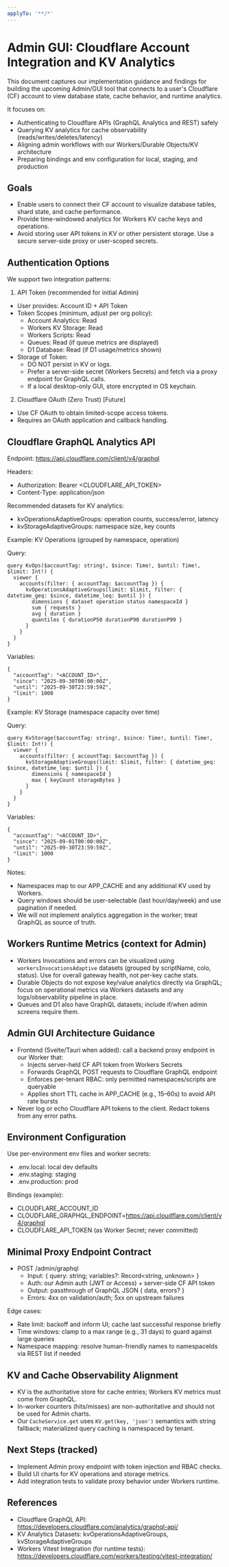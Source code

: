 ```yaml
---
applyTo: '**/*'
---
```


# Admin GUI: Cloudflare Account Integration and KV Analytics

This document captures our implementation guidance and findings for building the upcoming Admin/GUI tool that connects to a user's Cloudflare (CF) account to view database state, cache behavior, and runtime analytics.

It focuses on:
- Authenticating to Cloudflare APIs (GraphQL Analytics and REST) safely
- Querying KV analytics for cache observability (reads/writes/deletes/latency)
- Aligning admin workflows with our Workers/Durable Objects/KV architecture
- Preparing bindings and env configuration for local, staging, and production

## Goals
- Enable users to connect their CF account to visualize database tables, shard state, and cache performance.
- Provide time-windowed analytics for Workers KV cache keys and operations.
- Avoid storing user API tokens in KV or other persistent storage. Use a secure server-side proxy or user-scoped secrets.

## Authentication Options

We support two integration patterns:

1) API Token (recommended for initial Admin)
- User provides: Account ID + API Token
- Token Scopes (minimum, adjust per org policy):
  - Account Analytics: Read
  - Workers KV Storage: Read
  - Workers Scripts: Read
  - Queues: Read (if queue metrics are displayed)
  - D1 Database: Read (if D1 usage/metrics shown)
- Storage of Token:
  - DO NOT persist in KV or logs.
  - Prefer a server-side secret (Workers Secrets) and fetch via a proxy endpoint for GraphQL calls.
  - If a local desktop-only GUI, store encrypted in OS keychain.

2) Cloudflare OAuth (Zero Trust) [Future]
- Use CF OAuth to obtain limited-scope access tokens.
- Requires an OAuth application and callback handling.

## Cloudflare GraphQL Analytics API

Endpoint: https://api.cloudflare.com/client/v4/graphql

Headers:
- Authorization: Bearer <CLOUDFLARE_API_TOKEN>
- Content-Type: application/json

Recommended datasets for KV analytics:
- kvOperationsAdaptiveGroups: operation counts, success/error, latency
- kvStorageAdaptiveGroups: namespace size, key counts

Example: KV Operations (grouped by namespace, operation)

Query:
```
query KvOps($accountTag: string!, $since: Time!, $until: Time!, $limit: Int!) {
  viewer {
    accounts(filter: { accountTag: $accountTag }) {
      kvOperationsAdaptiveGroups(limit: $limit, filter: { datetime_geq: $since, datetime_leq: $until }) {
        dimensions { dataset operation status namespaceId }
        sum { requests }
        avg { duration }
        quantiles { durationP50 durationP90 durationP99 }
      }
    }
  }
}
```
Variables:
```
{
  "accountTag": "<ACCOUNT_ID>",
  "since": "2025-09-30T00:00:00Z",
  "until": "2025-09-30T23:59:59Z",
  "limit": 1000
}
```

Example: KV Storage (namespace capacity over time)

Query:
```
query KvStorage($accountTag: string!, $since: Time!, $until: Time!, $limit: Int!) {
  viewer {
    accounts(filter: { accountTag: $accountTag }) {
      kvStorageAdaptiveGroups(limit: $limit, filter: { datetime_geq: $since, datetime_leq: $until }) {
        dimensions { namespaceId }
        max { keyCount storageBytes }
      }
    }
  }
}
```
Variables:
```
{
  "accountTag": "<ACCOUNT_ID>",
  "since": "2025-09-01T00:00:00Z",
  "until": "2025-09-30T23:59:59Z",
  "limit": 1000
}
```

Notes:
- Namespaces map to our APP_CACHE and any additional KV used by Workers.
- Query windows should be user-selectable (last hour/day/week) and use pagination if needed.
- We will not implement analytics aggregation in the worker; treat GraphQL as source of truth.

## Workers Runtime Metrics (context for Admin)

- Workers Invocations and errors can be visualized using `workersInvocationsAdaptive` datasets (grouped by scriptName, colo, status). Use for overall gateway health, not per-key cache stats.
- Durable Objects do not expose key/value analytics directly via GraphQL; focus on operational metrics via Workers datasets and any logs/observability pipeline in place.
- Queues and D1 also have GraphQL datasets; include if/when admin screens require them.

## Admin GUI Architecture Guidance

- Frontend (Svelte/Tauri when added): call a backend proxy endpoint in our Worker that:
  - Injects server-held CF API token from Workers Secrets
  - Forwards GraphQL POST requests to Cloudflare GraphQL endpoint
  - Enforces per-tenant RBAC: only permitted namespaces/scripts are queryable
  - Applies short TTL cache in APP_CACHE (e.g., 15–60s) to avoid API rate bursts
- Never log or echo Cloudflare API tokens to the client. Redact tokens from any error paths.

## Environment Configuration

Use per-environment env files and worker secrets:
- .env.local: local dev defaults
- .env.staging: staging
- .env.production: prod

Bindings (example):
- CLOUDFLARE_ACCOUNT_ID
- CLOUDFLARE_GRAPHQL_ENDPOINT=https://api.cloudflare.com/client/v4/graphql
- CLOUDFLARE_API_TOKEN (as Worker Secret; never committed)

## Minimal Proxy Endpoint Contract

- POST /admin/graphql
  - Input: { query: string; variables?: Record<string, unknown> }
  - Auth: our Admin auth (JWT or Access) + server-side CF API token
  - Output: passthrough of GraphQL JSON { data, errors? }
  - Errors: 4xx on validation/auth; 5xx on upstream failures

Edge cases:
- Rate limit: backoff and inform UI; cache last successful response briefly
- Time windows: clamp to a max range (e.g., 31 days) to guard against large queries
- Namespace mapping: resolve human-friendly names to namespaceIds via REST list if needed

## KV and Cache Observability Alignment

- KV is the authoritative store for cache entries; Workers KV metrics must come from GraphQL.
- In-worker counters (hits/misses) are non-authoritative and should not be used for Admin charts.
- Our `CacheService.get` uses `KV.get(key, 'json')` semantics with string fallback; materialized query caching is namespaced by tenant.

## Next Steps (tracked)
- Implement Admin proxy endpoint with token injection and RBAC checks.
- Build UI charts for KV operations and storage metrics.
- Add integration tests to validate proxy behavior under Workers runtime.

## References
- Cloudflare GraphQL API: https://developers.cloudflare.com/analytics/graphql-api/
- KV Analytics Datasets: kvOperationsAdaptiveGroups, kvStorageAdaptiveGroups
- Workers Vitest Integration (for runtime tests): https://developers.cloudflare.com/workers/testing/vitest-integration/
